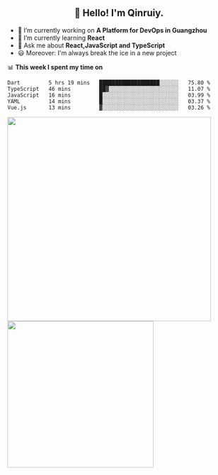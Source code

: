 <h2 align="center">👋 Hello! I'm Qinruiy.</h2>


- 🔭 I’m currently working on **A Platform for DevOps in Guangzhou**
- 🌱 I’m currently learning **React**
- 💬 Ask me about **React,JavaScript and TypeScript**
- 😃 Moreover: I'm always break the ice in a new project

📊 **This week I spent my time on**

<!--START_SECTION:waka-->
```text
Dart         5 hrs 19 mins   ███████████████████░░░░░░   75.80 % 
TypeScript   46 mins         ██▓░░░░░░░░░░░░░░░░░░░░░░   11.07 % 
JavaScript   16 mins         █░░░░░░░░░░░░░░░░░░░░░░░░   03.99 % 
YAML         14 mins         █░░░░░░░░░░░░░░░░░░░░░░░░   03.37 % 
Vue.js       13 mins         ▓░░░░░░░░░░░░░░░░░░░░░░░░   03.26 % 
```
<!--END_SECTION:waka-->

<p>
<img align="left" width="460" src="https://github-readme-stats.vercel.app/api?username=Qinruiy&custom_title=Qrinruiy's Github Stats&theme=graywhite&hide_border=true"/> <img align="left" width="330" src="https://github-readme-stats.vercel.app/api/top-langs/?username=Qinruiy&layout=compact&theme=graywhite&hide_border=true"/>
</p>

